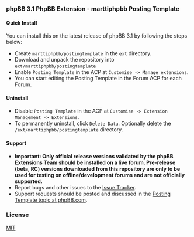 ### phpBB 3.1 PhpBB Extension - marttiphpbb Posting Template

#### Quick Install

You can install this on the latest release of phpBB 3.1 by following the steps below:

* Create `marttiphpbb/postingtemplate` in the `ext` directory.
* Download and unpack the repository into `ext/marttiphpbb/postingtemplate`
* Enable `Posting Template` in the ACP at `Customise -> Manage extensions`.
* You can start editing the Posting Template in the Forum ACP for each Forum.

#### Uninstall

* Disable `Posting Template` in the ACP at `Customise -> Extension Management -> Extensions`.
* To permanently uninstall, click `Delete Data`. Optionally delete the `/ext/marttiphpbb/postingtemplate` directory.

#### Support

* **Important: Only official release versions validated by the phpBB Extensions Team should be installed on a live forum. Pre-release (beta, RC) versions downloaded from this repository are only to be used for testing on offline/development forums and are not officially supported.**
* Report bugs and other issues to the [Issue Tracker](https://github.com/marttiphpbb/postingtemplate/issues).
* Support requests should be posted and discussed in the [Posting Template topic at phpBB.com](https://www.phpbb.com/community/viewtopic.php?f=456&t=2284951).

### License

[MIT](LICENSE)
